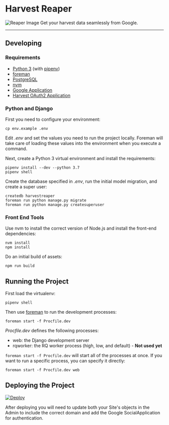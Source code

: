 # Harvest Reaper

![Reaper Image](https://github.com/istrategylabs/harvest-reaper/blob/master/harvestreaper/static/img/graveyard-footer-art.png)
Get your harvest data seamlessly from Google.

---

## Developing

### Requirements

* [Python 3](https://www.python.org) (with [pipenv](http://pipenv.readthedocs.io/en/latest/))
* [foreman](http://ddollar.github.io/foreman/)
* [PostgreSQL](https://www.postgresql.org)
* [nvm](https://github.com/creationix/nvm)
* [Google Application](https://console.developers.google.com/apis/credentials/oauthclient)
* [Harvest OAuth2 Application](https://id.getharvest.com/developers)


### Python and Django

First you need to configure your environment:

```
cp env.example .env
```

Edit *.env* and set the values you need to run the project locally. Foreman will take care
of loading these values into the environment when you execute a command.

Next, create a Python 3 virtual environment and install the requirements:

```
pipenv install --dev --python 3.7
pipenv shell
```

Create the database specified in *.env*, run the initial model migration,
and create a super user:

```
createdb harvestreaper
foreman run python manage.py migrate
foreman run python manage.py createsuperuser
```

### Front End Tools

Use nvm to install the correct version
of Node.js and install the front-end dependencies:

```
nvm install
npm install
```

Do an initial build of assets:

```
npm run build
```


## Running the Project

First load the virtualenv:

```
pipenv shell
```

Then use [foreman](http://ddollar.github.io/foreman/) to run the development processes:

```
foreman start -f Procfile.dev
```

*Procfile.dev* defines the following processes:

* web: the Django development server
* rqworker: the RQ worker process (high, low, and default) - **Not used yet**

`foreman start -f Procfile.dev` will start all of the processes at once. If you
want to run a specific process, you can specify it directly:

```
foreman start -f Procfile.dev web
```


## Deploying the Project
[![Deploy](https://www.herokucdn.com/deploy/button.svg)](https://heroku.com/deploy)

After deploying you will need to update both your Site's objects in the Admin to include the correct domain
and add the Google SocialApplication for authentication.
